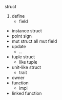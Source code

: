 struct
1. define
   - field
- instance struct
- point sign
- mut struct all mut field
- update
  - ..
- tuple struct
  - like tuple
- unit-like struct
  - trait
- owner
- function
  - impl
- linked function
